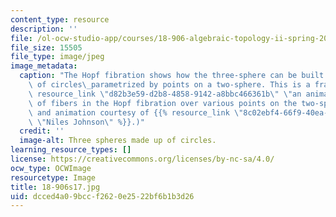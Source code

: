 ```yaml
---
content_type: resource
description: ''
file: /ol-ocw-studio-app/courses/18-906-algebraic-topology-ii-spring-2020/dcced4a09bccf2620e2522bf6b1b3d26_18-906s17.jpg
file_size: 15505
file_type: image/jpeg
image_metadata:
  caption: "The Hopf fibration shows how the three-sphere can be built by a collection\
    \ of circles\_parametrized by points on a two-sphere. This is a frame from {{%\
    \ resource_link \"d82b3e59-d2b8-4858-9142-a8bbc466361b\" \"an animation\" %}}\
    \ of fibers in the Hopf fibration over various points on the two-sphere. (Image\
    \ and animation courtesy of {{% resource_link \"8c02ebf4-66f9-40ea-90d9-d4339944e0bb\"\
    \ \"Niles Johnson\" %}}.)"
  credit: ''
  image-alt: Three spheres made up of circles.
learning_resource_types: []
license: https://creativecommons.org/licenses/by-nc-sa/4.0/
ocw_type: OCWImage
resourcetype: Image
title: 18-906s17.jpg
uid: dcced4a0-9bcc-f262-0e25-22bf6b1b3d26
---
```


